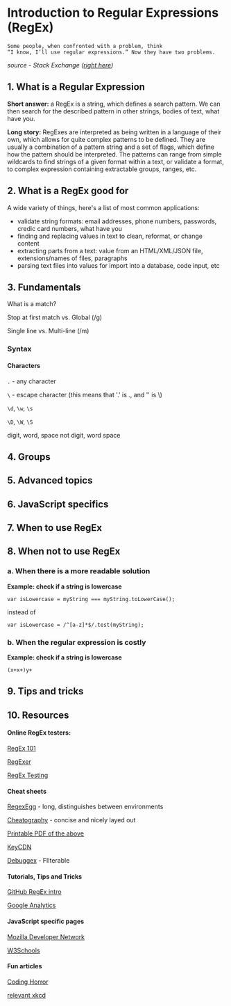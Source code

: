 # Introduction to Regular Expressions (RegEx)

```
Some people, when confronted with a problem, think 
“I know, I’ll use regular expressions.” Now they have two problems.
``` 
_source - Stack Exchange ([right here](https://softwareengineering.stackexchange.com/questions/223634/what-is-meant-by-now-you-have-two-problems))_

## 1. What is a Regular Expression

**Short answer:** a RegEx is a string, which defines a search pattern. We can then search for the described pattern in other strings, bodies of text, what have you.

**Long story:** RegExes are interpreted as being written in a language of their own, which allows for quite complex patterns to be defined. They are usually a combination of a pattern string and a set of flags, which define how the pattern should be interpreted. The patterns can range from simple wildcards to find strings of a given format within a text, or validate a format, to complex expression containing extractable groups, ranges, etc.

## 2. What is a RegEx good for

A wide variety of things, here's a list of most common applications:
 - validate string formats: email addresses, phone numbers, passwords, credic card numbers, what have you
 - finding and replacing values in text to clean, reformat, or change content
 - extracting parts from a text: value from an HTML/XML/JSON file, extensions/names of files, paragraphs
 - parsing text files into values for import into a database, code input, etc

## 3. Fundamentals

What is a match?

Stop at first match vs. Global (/g)

Single line vs. Multi-line (/m)

### Syntax

#### Characters

`.` - any character

`\` - escape character (this means that '.' is \., and '\' is \\)


`\d`, `\w`, `\s`

`\D`, `\W`, `\S`

digit, word, space
not digit, word space



## 4. Groups

## 5. Advanced topics

## 6. JavaScript specifics

## 7. When to use RegEx

## 8. When not to use RegEx

### a. When there is a more readable solution
  **Example: check if a string is lowercase**

   `var isLowercase = myString === myString.toLowerCase();`


   instead of


   `var isLowercase = /^[a-z]*$/.test(myString);`
     
### b. When the regular expression is costly
   **Example: check if a string is lowercase**

   `(x+x+)y+`
   
## 9. Tips and tricks
## 10. Resources

#### Online RegEx testers:

[RegEx 101](https://regex101.com/)

[RegExer](https://regexr.com/)

[RegEx Testing](https://regexr.com/)


#### Cheat sheets

[RegexEgg](https://www.rexegg.com/regex-quickstart.html) - long, distinguishes between environments

[Cheatography](https://www.cheatography.com/davechild/cheat-sheets/regular-expressions/) - concise and nicely layed out

[Printable PDF of the above](http://www.cbs.dtu.dk/courses/27610/regular-expressions-cheat-sheet-v2.pdf)

[KeyCDN](https://www.keycdn.com/support/regex-cheatsheet)

[Debuggex](https://www.debuggex.com/cheatsheet/regex/python) - FIlterable

#### Tutorials, Tips and Tricks

[GitHub RegEx intro](https://github.com/ziishaned/learn-regex)

[Google Analytics](https://analytics.googleblog.com/2009/04/regular-expression-tips-and-tricks.html)

#### JavaScript specific pages

[Mozilla Developer Network](https://developer.mozilla.org/en-US/docs/Web/JavaScript/Guide/Regular_Expressions)

[W3Schools](https://www.w3schools.com/jsref/jsref_obj_regexp.asp)

#### Fun articles

[Coding Horror](https://blog.codinghorror.com/regex-use-vs-regex-abuse/)

[relevant xkcd](https://xkcd.com/1313/)
